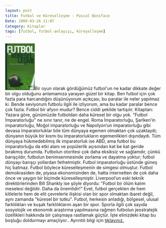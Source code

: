 ```yaml
---
layout: post
title: Futbol ve Küreselleşme - Pascal Boniface
Date: 2009-03-26 11:07
Category: Kitaplar
tags: [futbol, futbol-anlayışı, küreşelleşme]
---
```


![Futbol ve küreselleşme][]Bir oyun olarak gördüğümüz futbol'un ne kadar
dikkate değer bir olgu olduğunu anlamamıza yarayan güzel bir kitap. Ben
futbol için çok fazla para harcandığını düşünüyorum açıkçası, bu paralar
ile neler yapılmaz ki. Bende seviyorum futbolu ilgili ile izliyorum, ama
bu kadar paralar bence çok fazla. Futbol bir afyon mudur? Bence ciddi
şekilde tartışılır. Kitaptan: Yazara göre, günümüzde futboldan daha
küresel bir olgu yok. "Futbol İmparatorluğu" ne sınır tanır, ne de
engel. Roma İmparatorluğu, Şarlken’in imparatorluğu, Moğol imparatorluğu
ve Napolyon’un imparatorluğu gibi devasa imparatorluklar bile tüm
dünyaya egemen olmaktan çok uzaktaydı; dünyanın büyük bir kısmı bu
imparatorlukların egemenlikleri dışındaydı. Tüm dünyaya hükmedebilmiş
ilk imparatorluk ise ABD, ama futbol bu imparatorluğu da etki alanı ve
popülerlik açısından kat be kat geride bırakmış durumda. Futbolun
otoritesi çok daha eksiksiz ve sağlamdır, çünkü barışçıldır, futbolun
benimsenmesinde zorlama ve dayatma yoktur; futbol dünyayı barışçı
yollardan fethetmiştir. Futbol imparatorluğu üstünde güneş hiç batmaz.
Futbol böylece küreselleşmenin de simgesi olmuştur. Futbol demokrasiden
de, piyasa ekonomisinden de, hatta internetten de çok daha önce ve
yaygın bir biçimde küreselleşmiştir. Liverpool’un eski teknik
direktörlerinden Bill Shankly ise şöyle diyordu: "Futbol bir ölüm kalım
meselesi değildir. Daha da önemlidir!" Evet, futbol gerçekten de hem
kitlelerle hem de elit çevrelerle ilişkisi olan bir spor olmaktan ibaret
değil, aynı zamanda "küresel bir tutku". Futbol, herkesin anladığı,
bölgesel, ulusal farklılıkları ve kuşak farklılıklarını aşan bir spor.
Sporla ilgili çok sayıda sosyolojik ve ekonomik araştırma yapılmasına
rağmen futbolun jeostratejik özellikleri hakkında bir çalışmaya
rastlamak güçtür. İşte elinizdeki kitap bu boşluğu doldurmayı
amaçlıyor.. Ayrıntılı bilgi için [tıklayınız.][]

  [Futbol ve küreselleşme]: /images/978-975-6690-64-2-95x150.jpg
    "Futbol ve küreselleşme"
  [tıklayınız.]: http://kitap.ntvmsnbc.com/
